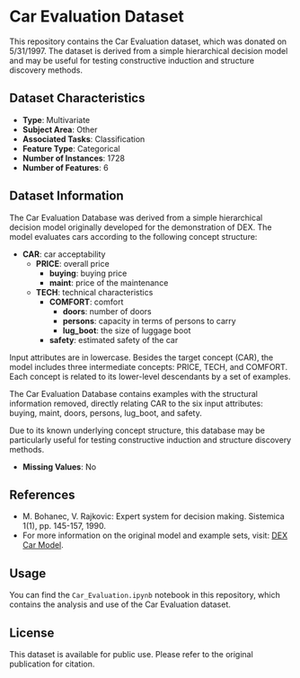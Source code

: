 # Car Evaluation Dataset

This repository contains the Car Evaluation dataset, which was donated on 5/31/1997. The dataset is derived from a simple hierarchical decision model and may be useful for testing constructive induction and structure discovery methods.

## Dataset Characteristics

- **Type**: Multivariate
- **Subject Area**: Other
- **Associated Tasks**: Classification
- **Feature Type**: Categorical
- **Number of Instances**: 1728
- **Number of Features**: 6

## Dataset Information

The Car Evaluation Database was derived from a simple hierarchical decision model originally developed for the demonstration of DEX. The model evaluates cars according to the following concept structure:

- **CAR**: car acceptability
  - **PRICE**: overall price
    - **buying**: buying price
    - **maint**: price of the maintenance
  - **TECH**: technical characteristics
    - **COMFORT**: comfort
      - **doors**: number of doors
      - **persons**: capacity in terms of persons to carry
      - **lug_boot**: the size of luggage boot
    - **safety**: estimated safety of the car

Input attributes are in lowercase. Besides the target concept (CAR), the model includes three intermediate concepts: PRICE, TECH, and COMFORT. Each concept is related to its lower-level descendants by a set of examples.

The Car Evaluation Database contains examples with the structural information removed, directly relating CAR to the six input attributes: buying, maint, doors, persons, lug_boot, and safety.

Due to its known underlying concept structure, this database may be particularly useful for testing constructive induction and structure discovery methods.

- **Missing Values**: No

## References

- M. Bohanec, V. Rajkovic: Expert system for decision making. Sistemica 1(1), pp. 145-157, 1990.
- For more information on the original model and example sets, visit: [DEX Car Model](http://www-ai.ijs.si/BlazZupan/car.html).

## Usage

You can find the `Car_Evaluation.ipynb` notebook in this repository, which contains the analysis and use of the Car Evaluation dataset.

## License

This dataset is available for public use. Please refer to the original publication for citation.

